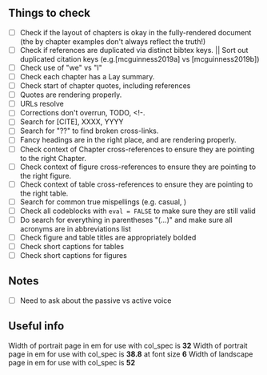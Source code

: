## Things to check 

- [ ] Check if the layout of chapters is okay in the fully-rendered document (the by chapter examples don't always reflect the truth!)
- [ ] Check if references are duplicated via distinct bibtex keys. || Sort out duplicated citation keys (e.g.[mcguinness2019a] vs [mcguinness2019b])
- [ ] Check use of "we" vs "I"
- [ ] Check each chapter has a Lay summary.
- [ ] Check start of chapter quotes, including references
- [ ] Quotes are rendering properly.
- [ ] URLs resolve
- [ ] Corrections don't overrun, TODO, <!-.
- [ ] Search for [CITE], XXXX, YYYY
- [ ] Search for "??" to find broken cross-links.
- [ ] Fancy headings are in the right place, and are rendering properly.
- [ ] Check context of Chapter cross-references to ensure they are pointing to the right Chapter.
- [ ] Check context of figure cross-references to ensure they are pointing to the right figure.
- [ ] Check context of table cross-references to ensure they are pointing to the right table.
- [ ] Search for common true mispellings (e.g. casual, )
- [ ] Check all codeblocks with `eval = FALSE` to make sure they are still valid
- [ ] Do search for everything in parentheses "(...)" and make sure all acronyms are in abbreviations list 
- [ ] Check figure and table titles are appropriately bolded
- [ ] Check short captions for tables
- [ ] Check short captions for figures

## Notes
- [ ] Need to ask about the passive vs active voice

## Useful info

Width of portrait page in em for use with col_spec is __32__
Width of portrait page in em for use with col_spec is __38.8__ at font size __6__
Width of landscape page in em for use with col_spec is __52__